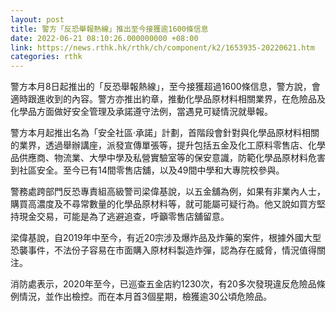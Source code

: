 ```yaml
---
layout: post
title: 警方「反恐舉報熱線」推出至今接獲逾1600條信息
date: 2022-06-21 08:10:26.000000000 +08:00
link: https://news.rthk.hk/rthk/ch/component/k2/1653935-20220621.htm
categories: rthk
---
```


警方本月8日起推出的「反恐舉報熱線」，至今接獲超過1600條信息，警方說，會適時跟進收到的內容。警方亦推出約章，推動化學品原材料相關業界，在危險品及化學品方面做好安全管理及承諾遵守法例，當遇見可疑情況就舉報。

警方本月起推出名為「安全社區·承諾」計劃，首階段會針對與化學品原材料相關的業界，透過舉辦講座，派發宣傳單張等，提升包括五金及化工原料零售店、化學品供應商、物流業、大學中學及私營實驗室等的保安意識，防範化學品原材料危害到社區安全。至今已有14間零售店舖，以及49間中學和大專院校參與。

警務處跨部門反恐專責組高級警司梁偉基說，以五金舖為例，如果有非業內人士，購買高濃度及不尋常數量的化學品原材料等，就可能屬可疑行為。他又說如買方堅持現金交易，可能是為了逃避追查，呼籲零售店舖留意。

梁偉基說，自2019年中至今，有近20宗涉及爆炸品及炸藥的案件，根據外國大型恐襲事件，不法份子容易在市面購入原材料製造炸彈，認為存在威脅，情況值得關注。

消防處表示，2020年至今，已巡查五金店約1230次，有20多次發現違反危險品條例情況，並作出檢控。而在本月首3個星期，檢獲逾30公頃危險品。
